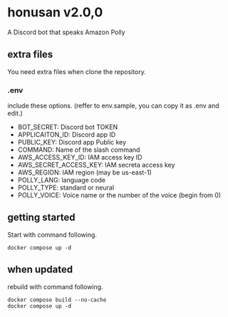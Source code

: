 # honusan v2.0,0
A Discord bot that speaks Amazon Polly

## extra files

You need extra files when clone the repository.  

### .env
include these options.
(reffer to env.sample, you can copy it as .env and edit.)

- BOT_SECRET: Discord bot TOKEN
- APPLICAITON_ID: Discord app ID
- PUBLIC_KEY: Discord app Public key
- COMMAND: Name of the slash command
- AWS_ACCESS_KEY_ID: IAM access key ID
- AWS_SECRET_ACCESS_KEY: IAM secreta access key
- AWS_REGION: IAM region (may be us-east-1)
- POLLY_LANG: language code
- POLLY_TYPE: standard or neural
- POLLY_VOICE: Voice name or the number of the voice (begin from 0)

## getting started

Start with command following.

```
docker compose up -d
```

## when updated

rebuild with command following.

```
docker compose build --no-cache
docker compose up -d
```